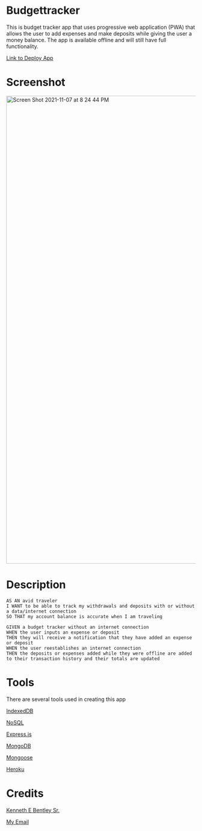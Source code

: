# Budgettracker

This is budget tracker app that uses progressive web application (PWA) that allows the user to add expenses and make deposits while giving the user a money balance.  The app is available offline and will still have full functionality.

[Link to Deploy App](https://stark-headland-77425.herokuapp.com/)

# Screenshot

<img width="1244" alt="Screen Shot 2021-11-07 at 8 24 44 PM" src="https://user-images.githubusercontent.com/89366416/140671028-25b54d15-d183-4954-bb7f-052711ef5f2d.png">



# Description
    AS AN avid traveler
    I WANT to be able to track my withdrawals and deposits with or without a data/internet connection
    SO THAT my account balance is accurate when I am traveling 

    GIVEN a budget tracker without an internet connection
    WHEN the user inputs an expense or deposit
    THEN they will receive a notification that they have added an expense or deposit
    WHEN the user reestablishes an internet connection
    THEN the deposits or expenses added while they were offline are added to their transaction history and their totals are updated

# Tools
There are several tools used in creating this app

[IndexedDB]()

[NoSQL]()

[Express.js]()

[MongoDB]()

[Mongoose]()

[Heroku]()


# Credits
[Kenneth E Bentley Sr.](https://github.com/kbentley7/BudgettrackerKEB)

[My Email](kenmo8466@gmail.com)